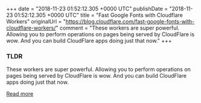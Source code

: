 +++
date = "2018-11-23 01:52:12.305 +0000 UTC"
publishDate = "2018-11-23 01:52:12.305 +0000 UTC"
title = "Fast Google Fonts with Cloudflare Workers"
originalUrl = "https://blog.cloudflare.com/fast-google-fonts-with-cloudflare-workers/"
comment = "These workers are super powerful. Allowing you to perform operations on pages being served by CloudFlare is wow. And you can build CloudFlare apps doing just that now."
+++

### TLDR

These workers are super powerful. Allowing you to perform operations on pages being served by CloudFlare is wow. And you can build CloudFlare apps doing just that now.

[Read more](https://blog.cloudflare.com/fast-google-fonts-with-cloudflare-workers/)
